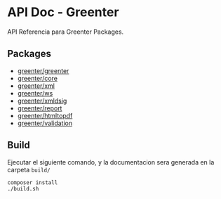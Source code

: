 # API Doc - Greenter
API Referencia para Greenter Packages.

## Packages
- [greenter/greenter](https://github.com/thegreenter/greenter)
- [greenter/core](https://github.com/thegreenter/core)
- [greenter/xml](https://github.com/thegreenter/xml)
- [greenter/ws](https://github.com/thegreenter/ws)
- [greenter/xmldsig](https://github.com/thegreenter/xmldsig)
- [greenter/report](https://github.com/thegreenter/report)
- [greenter/htmltopdf](https://github.com/thegreenter/htmltopdf)
- [greenter/validation](https://github.com/thegreenter/validation)

## Build

Ejecutar el siguiente comando, y la documentacion sera generada en la carpeta `build/`
```sh
composer install
./build.sh
```